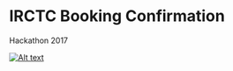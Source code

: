 # IRCTC Booking Confirmation
Hackathon 2017

[![Alt text](https://raw.githubusercontent.com/vmudigal/irctc-booking/master/images/youtube.png)](https://www.youtube.com/watch?v=BH8ouTz2se8&lc)

